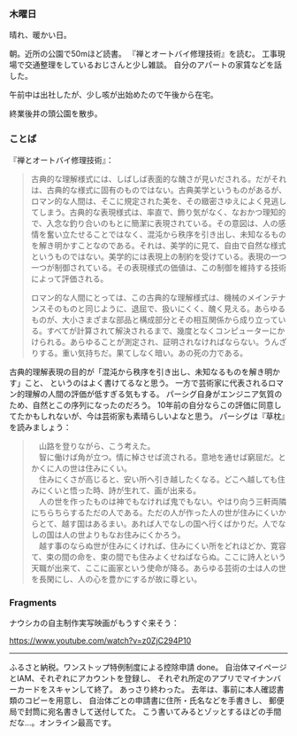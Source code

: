 ### 木曜日

晴れ、暖かい日。

朝。近所の公園で50mほど読書。
『禅とオートバイ修理技術』を読む。
工事現場で交通整理をしているおじさんと少し雑談。
自分のアパートの家賃などを話した。

午前中は出社したが、少し咳が出始めたので午後から在宅。

終業後井の頭公園を散歩。

### ことば

『禅とオートバイ修理技術』：

> 古典的な理解様式には、しばしば表面的な醜さが見いだされる。だがそれは、古典的な様式に固有のものではない。古典美学というものがあるが、ロマン的な人間は、そこに規定された美を、その緻密さゆえによく見逃してしまう。古典的な表現様式は、率直で、飾り気がなく、なおかつ理知的で、入念な釣り合いのもとに簡潔に表現されている。その意図は、人の感情を奮い立たせることではなく、混沌から秩序を引き出し、未知なるものを解き明かすことなのである。それは、美学的に見て、自由で自然な様式というものではない。美学的には表現上の制約を受けている。表現の一つ一つが制御されている。その表現様式の価値は、この制御を維持する技術によって評価される。
> 
> ロマン的な人間にとっては、この古典的な理解様式は、機械のメインテナンスそのものと同じように、退屈で、扱いにくく、醜く見える。あらゆるものが、大小さまざまな部品と構成部分とその相互関係から成り立っている。すべてが計算されて解決されるまで、幾度となくコンピューターにかけられる。あらゆることが測定され、証明されなければならない。うんざりする。重い気持ちだ。果てしなく暗い。あの死の力である。

古典的理解表現の目的が「混沌から秩序を引き出し、未知なるものを解き明かす」こと、
というのはよく書けてるなと思う。
一方で芸術家に代表されるロマン的理解の人間の評価が低すぎる気もする。
パーシグ自身がエンジニア気質のため、自然とこの序列になったのだろう。
10年前の自分ならこの評価に同意してたかもしれないが、今は芸術家も素晴らしいよなと思う。
パーシグは『草枕』を読みましょう：

>　山路を登りながら、こう考えた。<br>
>　智に働けば角が立つ。情に棹させば流される。意地を通せば窮屈だ。とかくに人の世は住みにくい。<br>
>　住みにくさが高じると、安い所へ引き越したくなる。どこへ越しても住みにくいと悟った時、詩が生れて、画が出来る。<br>
>　人の世を作ったものは神でもなければ鬼でもない。やはり向う三軒両隣にちらちらするただの人である。ただの人が作った人の世が住みにくいからとて、越す国はあるまい。あれば人でなしの国へ行くばかりだ。人でなしの国は人の世よりもなお住みにくかろう。<br>
>　越す事のならぬ世が住みにくければ、住みにくい所をどれほどか、寛容て、束の間の命を、束の間でも住みよくせねばならぬ。ここに詩人という天職が出来て、ここに画家という使命が降る。あらゆる芸術の士は人の世を長閑にし、人の心を豊かにするが故に尊とい。

### Fragments

ナウシカの自主制作実写映画がもうすぐ来そう：

https://www.youtube.com/watch?v=z0ZjC294P10

---

ふるさと納税。ワンストップ特例制度による控除申請 done。
自治体マイページとIAM、それぞれにアカウントを登録し、
それぞれ所定のアプリでマイナンバーカードをスキャンして終了。
あっさり終わった。
去年は、事前に本人確認書類のコピーを用意し、
自治体ごとの申請書に住所・氏名などを手書きし、
郵便局で封筒に宛名書きして送付してた。
こう書いてみるとゾッとするほどの手間だな...。オンライン最高です。